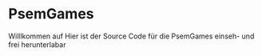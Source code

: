 # PsemGames
Willlkommen auf 
Hier ist der Source Code für die PsemGames einseh- und frei herunterlabar
